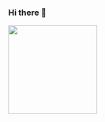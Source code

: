 ### Hi there 👋

<!--
**Graciella-Favoreto/Graciella-Favoreto** is a ✨ _special_ ✨ repository because its `README.md` (this file) appears on your GitHub profile.

Here are some ideas to get you started:

- 🔭 I’m currently working on ...
- 🌱 I’m currently learning ...
- 👯 I’m looking to collaborate on ...
- 🤔 I’m looking for help with ...
- 💬 Ask me about ...
- 📫 How to reach me: ...
- 😄 Pronouns: ...
- ⚡ Fun fact: ...
-->

<div>
<a href="https://github.com/Graciella-Favoreto">
<img loading="lazy" height="180em" src="https://github-readme-stats.vercel.app/api/top-langs/?username=Graciella-Favoreto&layout=compact&langs_count=7&theme=dracula"/>
<!--<img loading="lazy" height="180em" src="https://github-readme-stats.vercel.app/api?username=Graciella-Favoreto&show_icons=true&theme=dracula&include_all_commits=true&count_private=true"/>-->
</div>
